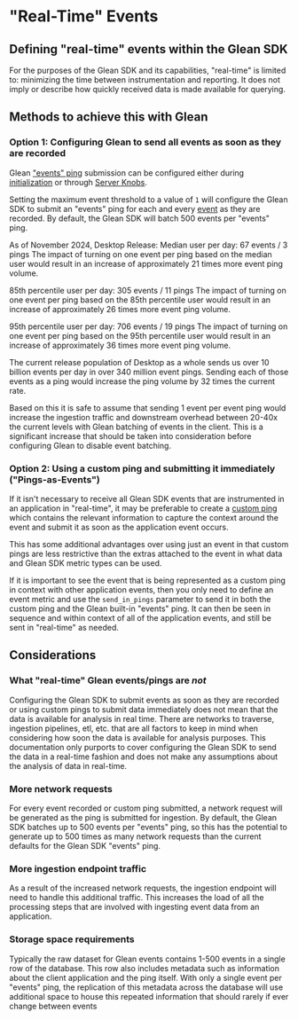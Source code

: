 # "Real-Time" Events

## Defining "real-time" events within the Glean SDK

For the purposes of the Glean SDK and its capabilities, "real-time" is limited to: minimizing the time between instrumentation and reporting.
It does not imply or describe how quickly received data is made available for querying.

## Methods to achieve this with Glean

### Option 1: Configuring Glean to send all events as soon as they are recorded

Glean ["events" ping](../../pings/events.md) submission can be configured either during [initialization](../../../reference/general/initializing.md) or through [Server Knobs](../../../user/server-knobs/other/max-events.md).

Setting the maximum event threshold to a value of `1` will configure the Glean SDK to submit an "events" ping for each and every [event](../../../reference/metrics/event.md) as they
are recorded. By default, the Glean SDK will batch 500 events per "events" ping.

As of November 2024, Desktop Release:
Median user per day: 67 events / 3 pings
The impact of turning on one event per ping based on the median user would result in an increase of approximately 21 times more event ping volume.

85th percentile user per day: 305 events / 11 pings
The impact of turning on one event per ping based on the 85th percentile user would result in an increase of approximately 26 times more event ping volume.

95th percentile user per day: 706 events / 19 pings
The impact of turning on one event per ping based on the 95th percentile user would result in an increase of approximately 36 times more event ping volume.

The current release population of Desktop as a whole sends us over 10 billion events per day in over 340 million event pings. Sending each of those events as a ping would increase the ping volume by 32 times the current rate.

Based on this it is safe to assume that sending 1 event per event ping would increase the ingestion traffic and downstream overhead between 20-40x the current levels with Glean batching of events in the client. This is a significant increase that should be taken into consideration before configuring Glean to disable event batching.


### Option 2: Using a custom ping and submitting it immediately ("Pings-as-Events")

If it isn't necessary to receive all Glean SDK events that are instrumented in an application in "real-time", it may be preferable to create a
[custom ping](../../pings/custom.md) which contains the relevant information to capture the context around the event and submit it as soon as
the application event occurs.

This has some additional advantages over using just an event in that custom pings are less restrictive than the extras attached to the event
in what data and Glean SDK metric types can be used.

If it is important to see the event that is being represented as a custom ping in context with other application events, then you only need to
define an event metric and use the `send_in_pings` parameter to send it in both the custom ping and the Glean built-in "events" ping. It can
then be seen in sequence and within context of all of the application events, and still be sent in "real-time" as needed.

## Considerations

### What "real-time" Glean events/pings are _not_

Configuring the Glean SDK to submit events as soon as they are recorded or using custom pings to submit data immediately does not mean that the
data is available for analysis in real time. There are networks to traverse, ingestion pipelines, etl, etc. that are all factors to keep in
mind when considering how soon the data is available for analysis purposes. This documentation only purports to cover configuring the Glean SDK
to send the data in a real-time fashion and does not make any assumptions about the analysis of data in real-time.

### More network requests

For every event recorded or custom ping submitted, a network request will be generated as the ping is submitted for ingestion. By default, the
Glean SDK batches up to 500 events per "events" ping, so this has the potential to generate up to 500 times as many network requests than the
current defaults for the Glean SDK "events" ping.

### More ingestion endpoint traffic

As a result of the increased network requests, the ingestion endpoint will need to handle this additional traffic. This increases the load
of all the processing steps that are involved with ingesting event data from an application.

### Storage space requirements

Typically the raw dataset for Glean events contains 1-500 events in a single row of the database. This row also includes metadata such as
information about the client application and the ping itself. With only a single event per "events" ping, the replication of this metadata
across the database will use additional space to house this repeated information that should rarely if ever change between events
